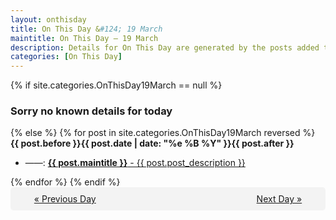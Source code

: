 ```yaml
---
layout: onthisday
title: On This Day &#124; 19 March
maintitle: On This Day — 19 March
description: Details for On This Day are generated by the posts added to the website so the content is subject to changes/updates over time.
categories: [On This Day]
---
```


{% if site.categories.OnThisDay19March == null %}
<h3>Sorry no known details for today</h3>
{% else %}
{% for post in site.categories.OnThisDay19March reversed %}
<strong>{{ post.before }}{{ post.date | date: "%e %B %Y" }}{{ post.after }}</strong>
<ul>
<li> ——: <a class="{{ post.class }}" href="{{ post.url }}"><strong>{{ post.maintitle }}</strong> - {{ post.post_description }}</a></li>
</ul>
{% endfor %}
{% endif %}
<br />
<div style="background-color: #f3f3f3; padding: 10px; border-radius: 5px; text-align: center; display: flex; justify-content: space-evenly;">
<a href="/onthisday/03/03-18">« Previous Day</a>
<span style="visibility:hidden;">[ Visit Leap Year February 29 ]</span>
<a href="/onthisday/03/03-20">Next Day »</a>
</div>
